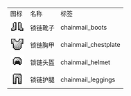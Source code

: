 <table>
	<tablebody>
		<tr>
			<td>图标</td>
			<td>名称</td>
			<td>标签</td>
		</tr>
		<tr>
			<td><img src="mc_icon/combat/chainmail_boots.png"></td>
			<td>锁链靴子</td>
			<td>chainmail_boots</td>
		</tr>
		<tr>
			<td><img src="mc_icon/combat/chainmail_chestplate.png"></td>
			<td>锁链胸甲</td>
			<td>chainmail_chestplate</td>
		</tr>
		<tr>
			<td><img src="mc_icon/combat/chainmail_helmet.png"></td>
			<td>锁链头盔</td>
			<td>chainmail_helmet</td>
		</tr>
		<tr>
			<td><img src="mc_icon/combat/chainmail_leggings.png"></td>
			<td>锁链护腿</td>
			<td>chainmail_leggings</td>
		</tr>
	</tablebody>
</table>